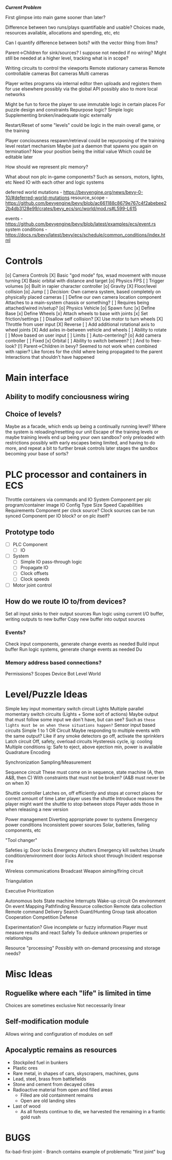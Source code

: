 ***Current Problem***

First glimpse into main game sooner than later?

Difference between two runs/plays quantifiable and usable?
  Choices made, resources available, allocations and spending, etc, etc

Can I quantify difference between bots?
  with the vector thing from llms?

Parent->Children for sink/sources?
  I suppose not needed if no wiring?
  Might still be needed at a higher level, tracking what is in scope?

Writing circuits to control the viewports
  Remote stationary cameras
  Remote controllable cameras
  Bot cameras
  Multi cameras

Player writes programs via internal editor
  then uploads and registers them for use elsewhere
  possibly via the global API
    possibly also to more local networks

Might be fun to force the player to use immutable logic in certain places
  For puzzle design and constraints
  Repurpose logic?
    Simple logic
    Supplementing broken/inadequate logic externally

Restart/Reset of some "levels" could be logic in the main overall game, or the training

Player conciousness respawn/retrieval could be repurposing of the training level restart mechanism
  Maybe just a daemon that spawns you again on termination?
    Now your position being the initial value
      Which could be editable later

How should we represent plc memory?


What about non plc in-game components?
  Such as sensors, motors, lights, etc
  Need IO with each other and logic systems

deferred world mutations - https://bevyengine.org/news/bevy-0-10/#deferred-world-mutations
resource_scope - https://github.com/bevyengine/bevy/blob/ac661188c8679e767c4f2abebee22b4db3128e99/crates/bevy_ecs/src/world/mod.rs#L599-L615

events - https://github.com/bevyengine/bevy/blob/latest/examples/ecs/event.rs
system conditions - https://docs.rs/bevy/latest/bevy/ecs/schedule/common_conditions/index.html

# Controls
[o] Camera Controls
  [X] Basic "god mode" fps, wsad movement with mouse turning
  [X] Basic orbital with distance and target
[o] Physics FPS
  [ ] Trigger volumes
  [o] Built in rapier character controller
    [o] Gravity
    [X] Floor/level collision
    [o] Jump
  [ ] *Decision:* Own camera system, based completely on physically placed cameras
    [ ] Define our own camera location component
        Attaches to a main-system chassis or something?
    [ ] Requires being attached/wired in/setup?
[o] Physics Vehicle
  [o] Spawn func
    [x] Define Base
    [x] Define Wheels
    [x] Attach wheels to base with joints
    [x] Set friction/settings
    [ ] Disallow self collision?
  [X] Use motor to turn wheels
    [X] Throttle from user input
    [X] Reverse
  [ ] Add additional rotational axis to wheel joints
    [X] Add axles in-between vehicle and wheels
    [ ] Ability to rotate
    [ ] Move based on user input
    [ ] Limits
    [ ] Auto-centering?
  [o] Add camera controller
    [ ] Fixed
    [x] Orbital
    [ ] Ability to switch between?
      [ ] And to free-look?
  [!] Parent->Children in bevy?
    Seemed to not work when combined with rapier?
      Like forces for the child where being propagated to the parent
      Interactions that shouldn't have happened

# Main interface
## Ability to modify conciousness wiring
## Choice of levels?
Maybe as a facade, which ends up being a continually running level?
Where the system is reloading/resetting our unit
Escape of the training levels
  or maybe training levels end up being your own sandbox? only preloaded with restrictions
  possibly with early escapes being limited, and having to do more, and repeat a bit to further break controls
  later stages the sandbox becoming your base of sorts?

# PLC processor and containers in ECS
Throttle containers via commands and IO
System
  Component per plc
    program/container image
    IO
    Config
      Type
      Size
      Speed
      Capabilities
      Requirements
  Component per clock source?
    Clock sources can be run synced
  Component per IO block?
    or on plc itself?

## Prototype todo
- [ ] PLC Component
  - [ ] IO
- [ ] System
  - [ ] Simple IO pass-through logic
  - [ ] Propagate IO
  - [ ] Clock offsets
  - [ ] Clock speeds
- [ ] Motor joint control

## How do we route IO to/from devices?
  Set all input sinks to their output sources
  Run logic using current I/O buffer, writing outputs to new buffer
  Copy new buffer into output sources

### Events?
  Check input components, generate change events as needed
  Build input buffer
  Run logic systems, generate change events as needed
  Du

### Memory address based connections?
  Permissions?
  Scopes
    Device
    Bot
    Level
    World

# Level/Puzzle Ideas
Simple key input momentary switch circuit
  Lights
Multiple parallel momentary switch circuits
  (Lights + Some sort of actions)
  Maybe output that must follow some input we don't have, but can see?
    Such as `these lights must be on when these situations happen?`
Sensor input based circuits
  Simple 1 to 1
OR Circuit
  Maybe responding to multiple events with the same output?
    Like if any smoke detectors go off, activate the sprinklers
Latch circuit
Off, safety, overload circuits
Hysteresis cycle, ig: cooling
Multiple conditions
  ig: Safe to eject, above ejection min, power is available
Quadrature Encoding

Synchronization
Sampling/Measurement

Sequence circuit
  These must come on in sequence, state machine (A, then A&B, then C)
    With constraints that must not be broken? (A&B must never be on when X)

Shuttle controller
  Latches on, off efficiently and stops at correct places for correct amount of time
  Later player uses the shuttle
    Introduce reasons the player might want the shuttle to stop between stops
      Player adds those in when releasing a new version

Power management
  Diverting appropriate power to systems
  Emergency power conditions
  Inconsistent power sources
    Solar, batteries, failing components, etc

"Tool changer"

Safeties ig:
  Door locks
  Emergency shutters
  Emergency kill switches
  Unsafe condition/environment door locks
  Airlock shoot through
  Incident response
    Fire


Wireless communications
  Broadcast
Weapon aiming/firing circuit

Triangulation

Executive Prioritization

Autonomous bots
  State machine
  Interrupts
  Wake-up circuit
    On environment
    On event
  Mapping
  Pathfinding
  Resource collection
  Remote data collection
  Remote command
  Delivery
  Search
  Guard/Hunting
  Group task allocation
  Cooperation
  Competition
  Defense

Experimentation?
  Give incomplete or fuzzy information
  Player must measure results and react
    Safely
    To deduce unknown properties or relationships

Resource "processing"
  Possibly with on-demand processing and storage needs?

# Misc Ideas
## Roguelike where each "life" is limited in time
  Choices are sometimes exclusive
  Not neccessarily linear

## Self-modification module
  Allows wiring and configuration of modules on self

## Apocalyptic remains as resources
- Stockpiled fuel in bunkers
- Plastic ores
- Rare metal, in shapes of cars, skyscrapers, machines, guns
- Lead, steel, brass from battlefields
- Stone and cement from decayed cities
- Radioactive material from open and filled areas
  - Filled are old containment remains
  - Open are old landing sites
- Last of wood
  - As all forests continue to die, we harvested the remaining in a frantic gold rush

# BUGS
fix-bad-first-joint - Branch contains example of problematic "first joint" bug
